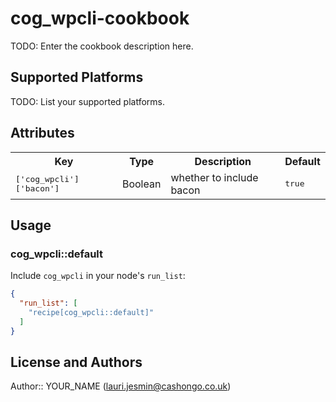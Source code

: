 # cog_wpcli-cookbook

TODO: Enter the cookbook description here.

## Supported Platforms

TODO: List your supported platforms.

## Attributes

<table>
  <tr>
    <th>Key</th>
    <th>Type</th>
    <th>Description</th>
    <th>Default</th>
  </tr>
  <tr>
    <td><tt>['cog_wpcli']['bacon']</tt></td>
    <td>Boolean</td>
    <td>whether to include bacon</td>
    <td><tt>true</tt></td>
  </tr>
</table>

## Usage

### cog_wpcli::default

Include `cog_wpcli` in your node's `run_list`:

```json
{
  "run_list": [
    "recipe[cog_wpcli::default]"
  ]
}
```

## License and Authors

Author:: YOUR_NAME (<lauri.jesmin@cashongo.co.uk>)
